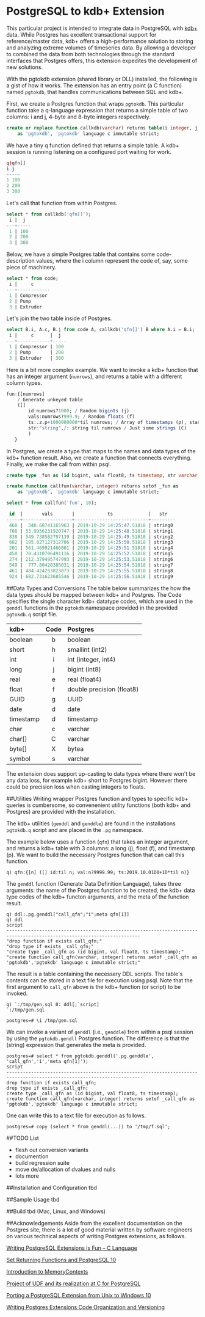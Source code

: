 # PostgreSQL to kdb+ Extension
This particular project is intended to integrate data in PostgreSQL with [kdb+](https://en.wikipedia.org/wiki/Kdb%2B) data. While Postgres has excellent transactional support for reference/master data, kdb+ offers a high-performance solution to storing and analyzing extreme volumes of timeseries data. By allowing a developer to combined the data from both technologies through the standard interfaces that Postgres offers, this extension expedites the development of new solutions.

With the pgtokdb extension (shared library or DLL) installed, the following is a gist of how it works. The extension has an entry point (a C function) named `pgtokdb`, that handles communications between SQL and kdb+.

First, we create a Postgres function that wraps `pgtokdb`. This particular function take a q-language expression that returns a simple table of two columns: i and j, 4-byte and 8-byte integers respectively.

```sql
create or replace function callkdb(varchar) returns table(i integer, j bigint) 
    as 'pgtokdb', 'pgtokdb' language c immutable strict;
```

We have a tiny q function defined that returns a simple table. A kdb+ session is running listening on a configured port waiting for work.

```q
q)qfn[]
i j  
-----
1 100
2 200
3 300
```

Let's call that function from within Postgres. 

```sql
select * from callkdb('qfn[]');
 i |  j  
---+-----
 1 | 100
 2 | 200
 3 | 300
```

Below, we have a simple Postgres table that contains some code-description values, where the i column represent the code of, say, some piece of machinery.

```sql
select * from code;
 i |     c      
---+------------
 1 | Compressor
 2 | Pump
 3 | Extruder
```

Let's join the two table inside of Postgres. 

```sql
select B.i, A.c, B.j from code A, callkdb('qfn[]') B where A.i = B.i;
 i |     c      |  j  
---+------------+-----
 1 | Compressor | 100
 2 | Pump       | 200
 3 | Extruder   | 300
```
 
Here is a bit more complex example. We want to invoke a kdb+ function that has an integer argument (`numrows`), and returns a table with a different column types. 

```q
fun:{[numrows]
    / Generate unkeyed table
    ([]
        id:numrows?1000; / Random bigints (j)
        vals:numrows?999.9; / Random floats (f)
        ts:.z.p+1000000000*til numrows; / Array of timestamps (p), starting at now 
        str:"string",/: string til numrows / Just some strings (C)
        )
   }
```

In Postgres, we create a type that maps to the names and data types of the kdb+ function result. Also, we create a function that connects everything. Finally, we make the call from within psql.

```sql
create type _fun as (id bigint, vals float8, ts timestamp, str varchar);

create function callfun(varchar, integer) returns setof _fun as
    as 'pgtokdb', 'pgtokdb' language c immutable strict;

select * from callfun('fun', 10);

 id  |       vals       |            ts             |   str   
-----+------------------+---------------------------+---------
 468 |  340.68741165963 | 2019-10-29 14:25:47.51818 | string0
 708 | 53.9956231920747 | 2019-10-29 14:25:48.51818 | string1
 838 | 549.738582797139 | 2019-10-29 14:25:49.51818 | string2
 682 | 195.827127312706 | 2019-10-29 14:25:50.51818 | string3
 201 | 561.469921466801 | 2019-10-29 14:25:51.51818 | string4
 458 | 70.4310706491116 | 2019-10-29 14:25:52.51818 | string5
 274 | 212.379495747993 | 2019-10-29 14:25:53.51818 | string6
 549 |  777.80420385031 | 2019-10-29 14:25:54.51818 | string7
 461 | 484.424253823073 | 2019-10-29 14:25:55.51818 | string8
 924 | 682.731623685546 | 2019-10-29 14:25:56.51818 | string9
```

##Data Types and Conversions
The table below summarizes the how the data types should be mapped between kdb+ and Postgres. The Code specifies the single character kdb+ datatype codes, which are used in the `genddl` functions in the `pgtokdb` namespace provided in the provided `pgtokdb.q` script file.

kdb+ | Code | Postgres
:-- | :-: | :-- 
boolean | b | boolean 
short | h | smallint (int2) 
int | i | int (integer, int4)
long | j | bigint (int8)
real | e | real (float4) 
float | f | double precision (float8)
GUID | g | UUID
date | d | date
timestamp | d | timestamp
char | c | varchar 
char[] | C | varchar
byte[] | X | bytea 
symbol | s | varchar 

The extension does support up-casting to data types where there won't be any data loss, for example kdb+ short to Postgres bigint. However there could be precision loss when casting integers to floats.

##Utilities
Writing wrapper Postgres function and types to specific kdb+ queries is cumbersome, so convenenient utility functions (both kdb+ and Postgres) are provided with the installation.

The kdb+ utilities (`genddl` and `genddle`) are found in the installations `pgtokdb.q` script and are placed in the `.pg` namespace. 

The example below uses a function (`qfn`) that takes an integer argument, and returns a kdb+ table with 3 columns: a long (j), float (f), and timestamp (p). We want to build the necessary Postgres function that can call this function.

```
q) qfn:{[n] ([] id:til n; val:n?9999.99; ts:2019.10.01D0+1D*til n)}
```
The `genddl` function (Generate Data Definition Language), takes three arguments: the name of the Postgres function to be created, the kdb+ data type codes of the kdb+ functon arguments, and the meta of the function result.

```
q) ddl:.pg.genddl["call_qfn";"i";meta qfn[1]]
q) ddl
script
-----------------------------------------------------------------------------------------------------------------------
"drop function if exists call_qfn;"
"drop type if exists _call_qfn;"
"create type _call_qfn as (id bigint, val float8, ts timestamp);"
"create function call_qfn(varchar, integer) returns setof _call_qfn as 'pgtokdb','pgtokdb' language c immutable strict;"
```
The result is a table containing the necessary DDL scripts. The table's contents can be stored in a text file for execution using psql. Note that the first argument to `call_qfn` above is the kdb+ function (or script) to be invoked.

```
q) `:/tmp/gen.sql 0: ddl[;`script]
`:/tmp/gen.sql
```

```
postgres=# \i /tmp/gen.sql
```

We can invoke a variant of `genddl` (i.e., `genddle`) from within a psql session by using the `pgtokdb.gendll` Postgres function. The difference is that the (string) expression that generates the meta is provided.

```
postgres=# select * from pgtokdb.genddl('.pg.genddle', 'call_qfn','i','meta qfn[1]');                                                          script                                                         
------------------------------------------------------------------------------------------------------------------------
drop function if exists call_qfn;
drop type if exists _call_qfn;
create type _call_qfn as (id bigint, val float8, ts timestamp);
create function call_qfn(varchar, integer) returns setof _call_qfn as 'pgtokdb','pgtokdb' language c immutable strict;
```
One can write this to a text file for execution as follows.

```
postgres=# copy (select * from genddl(...)) to '/tmp/f.sql';
```

##TODO List
* flesh out conversion variants
* documention
* build regression suite
* move de/allocation of dvalues and nulls
* lots more

##Installation and Configuration
tbd

##Sample Usage
tbd

##Build
tbd (Mac, Linux, and Windows)

##Acknowledgements
Aside from the excellent documentation on the Postgres site, there is a lot of good material written by software engineers on various technical aspects of writing Postgres extensions, as follows.

[Writing PostgreSQL Extensions is Fun – C Language](https://www.percona.com/blog/2019/04/05/writing-postgresql-extensions-is-fun-c-language/)

[Set Returning Functions and PostgreSQL 10](https://tapoueh.org/blog/2017/10/set-returning-functions-and-postgresql-10/)

[Introduction to MemoryContexts](https://blog.pgaddict.com/posts/introduction-to-memory-contexts)

[Project of UDF and its realization at C for PostgreSQL](https://postgres.cz/wiki/Project_of_UDF_and_its_realization_at_C_for_PostgreSQL)

[Porting a PostgreSQL Extension from Unix to Windows 10](http://www.myrkraverk.com/blog/2019/08/porting-a-postgresql-extension-from-unix-to-windows-10/)

[Writing Postgres Extensions Code Organization and Versioning](http://big-elephants.com/2015-11/writing-postgres-extensions-part-v/)




 
